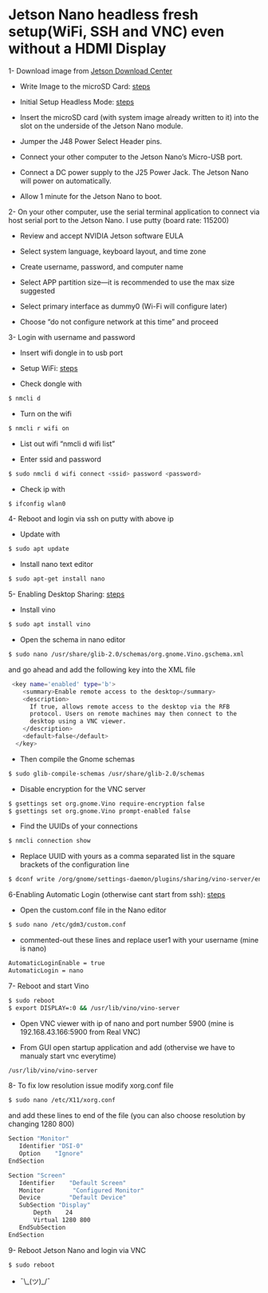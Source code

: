 # Jetson Nano headless fresh setup(WiFi, SSH and VNC) even without a HDMI Display


  1- Download image from [Jetson Download Center]
  
  [Jetson Download Center]: <https://developer.nvidia.com/embedded/downloads>
  
  - Write Image to the microSD Card: [steps][df1]
  
  [df1]: <https://developer.nvidia.com/embedded/learn/get-started-jetson-nano-devkit#write>
  
  - Initial Setup Headless Mode: [steps][df2]
  
  [df2]: <https://developer.nvidia.com/embedded/learn/get-started-jetson-nano-devkit#setup>
  
  - Insert the microSD card (with system image already written to it) into the slot on the underside of the Jetson Nano module.
  
  - Jumper the J48 Power Select Header pins.
  
  - Connect your other computer to the Jetson Nano’s Micro-USB port.
  
  - Connect a DC power supply to the J25 Power Jack. The Jetson Nano will power on automatically.
  
  - Allow 1 minute for the Jetson Nano to boot.
  
  2- On your other computer, use the serial terminal application to connect via host serial port to the Jetson Nano. I use putty (board rate: 115200)
  
  - Review and accept NVIDIA Jetson software EULA
  
  - Select system language, keyboard layout, and time zone
  
  - Create username, password, and computer name
  
  - Select APP partition size—it is recommended to use the max size suggested
  
  - Select primary interface as dummy0 (Wi-Fi will configure later)
  
  - Choose “do not configure network at this time” and proceed
  
  3- Login with username and password
  
  - Insert wifi dongle in to usb port
  
  - Setup WiFi: [steps][df3]
  
  [df3]: <https://core.docs.ubuntu.com/en/stacks/network/network-manager/docs/configure-wifi-connections>
  
  - Check dongle with
  ```sh
  $ nmcli d
  ```
  - Turn on the wifi
  ```sh
  $ nmcli r wifi on
  ```
  - List out wifi “nmcli d wifi list”
  
  -	Enter ssid and password
  ```sh
  $ sudo nmcli d wifi connect <ssid> password <password>
  ```
  - Check ip with
  ```sh
  $ ifconfig wlan0
  ```
  4- Reboot and login via ssh on putty with above ip
  
  - Update with
  ```sh
  $ sudo apt update
  ```
  - Install nano text editor
  ```sh
  $ sudo apt-get install nano
  ```
  5- Enabling Desktop Sharing: [steps][df4]
  
  [df4]: <https://www.hackster.io/news/getting-started-with-the-nvidia-jetson-nano-developer-kit-43aa7c298797>
  
  - Install vino
  ```sh
  $ sudo apt install vino
  ```  
  - Open the schema in nano editor
  ```sh
  $ sudo nano /usr/share/glib-2.0/schemas/org.gnome.Vino.gschema.xml
  ```
  and go ahead and add the following key into the XML file
  ```sh
   <key name='enabled' type='b'>
      <summary>Enable remote access to the desktop</summary>
      <description>
        If true, allows remote access to the desktop via the RFB
        protocol. Users on remote machines may then connect to the
        desktop using a VNC viewer.
      </description>
      <default>false</default>
    </key>
  ```
  - Then compile the Gnome schemas
  ```sh
  $ sudo glib-compile-schemas /usr/share/glib-2.0/schemas
  ```
  - Disable encryption for the VNC server
  ```sh
  $ gsettings set org.gnome.Vino require-encryption false
  $ gsettings set org.gnome.Vino prompt-enabled false
  ```
  - Find the UUIDs of your connections
  ```sh
  $ nmcli connection show
  ```
  -  Replace UUID with yours as a comma separated list in the square brackets of the configuration line
  ```sh
  $ dconf write /org/gnome/settings-daemon/plugins/sharing/vino-server/enabled-connections "['UUID']"
  ```
  6-Enabling Automatic Login (otherwise cant start from ssh): [steps][df5]
  
  [df5]: <https://vitux.com/how-to-enable-disable-automatic-login-in-ubuntu-18-04-lts/>
  
  - Open the custom.conf file in the Nano editor
  ```sh
  $ sudo nano /etc/gdm3/custom.conf
  ```
  - commented-out these lines and replace user1 with your username (mine is nano)
  ```sh
  AutomaticLoginEnable = true
  AutomaticLogin = nano
  ```
  7- Reboot and start Vino
  ```sh
  $ sudo reboot
  $ export DISPLAY=:0 && /usr/lib/vino/vino-server
  ```
  - Open VNC viewer with ip of nano and port number 5900 (mine is 192.168.43.166:5900 from  Real VNC)
  
  - From GUI open startup application and add (othervise we have to manualy start vnc everytime)
  ```sh
  /usr/lib/vino/vino-server
  ```
  8- To fix low resolution issue modify xorg.conf file
  ```sh
  $ sudo nano /etc/X11/xorg.conf
  ```
  and add these lines to end of the file (you can also choose resolution by changing 1280 800)
  ```sh
  Section "Monitor"
     Identifier "DSI-0"
     Option    "Ignore"
  EndSection

  Section "Screen"
     Identifier    "Default Screen"
     Monitor        "Configured Monitor"
     Device        "Default Device"
     SubSection "Display"
         Depth    24
         Virtual 1280 800
     EndSubSection
  EndSection
  ```
  9- Reboot Jetson Nano and login via VNC
  ```sh
  $ sudo reboot
  ```
  - ¯\\\_(ツ)\_/¯
